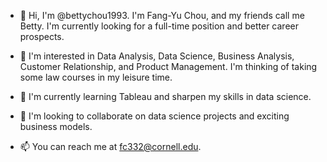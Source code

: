 - 👋 Hi, I'm @bettychou1993. 
I'm Fang-Yu Chou, and my friends call me Betty. 
I'm currently looking for a full-time position and better career prospects.

- 👀 I'm interested in Data Analysis, Data Science, Business Analysis, Customer Relationship, and Product Management. 
I'm thinking of taking some law courses in my leisure time.

- 🌱 I'm currently learning Tableau and sharpen my skills in data science.

- 💞️ I'm looking to collaborate on data science projects and exciting business models.

- 📫 You can reach me at fc332@cornell.edu.

<!---
bettychou1993/bettychou1993 is a ✨ special ✨ repository because its `README.md` (this file) appears on your GitHub profile.
You can click the Preview link to take a look at your changes.
--->
